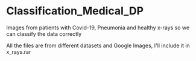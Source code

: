 # Classification_Medical_DP
Images from patients with Covid-19, Pneumonia and healthy x-rays so we can classify the data correctly

All the files are from different datasets and Google Images, I'll include it in x_rays.rar
